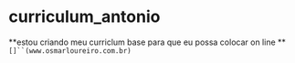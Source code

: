 # curriculum_antonio
**estou criando meu curriclum base para que eu possa colocar on line **
`[]``(www.osmarloureiro.com.br)`